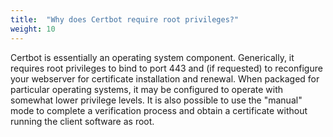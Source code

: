 ```yaml
---
title:  "Why does Certbot require root privileges?"
weight: 10
---
```


Certbot is essentially an operating system component. Generically, it requires root privileges to bind to port 443 and (if requested) to reconfigure your webserver for certificate installation and renewal. When packaged for particular operating systems, it may be configured to operate with somewhat lower privilege levels. It is also possible to use the "manual" mode to complete a verification process and obtain a certificate without running the client software as root.
